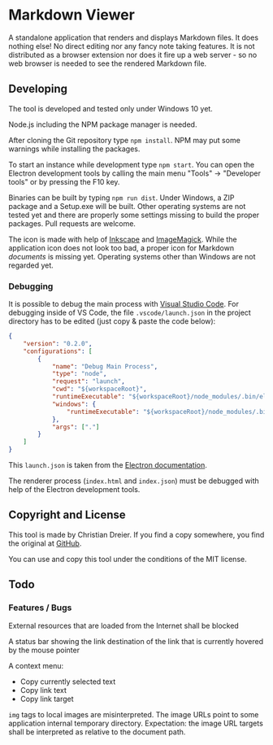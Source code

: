 # Markdown Viewer

A standalone application that renders and displays Markdown files. It does nothing else! No direct editing nor any fancy note taking features. It is not distributed as a browser extension nor does it fire up a web server - so no web browser is needed to see the rendered Markdown file.

## Developing

The tool is developed and tested only under Windows 10 yet.

Node.js including the NPM package manager is needed.

After cloning the Git repository type `npm install`. NPM may put some warnings while installing the packages.

To start an instance while development type `npm start`. You can open the Electron development tools by calling the main menu "Tools" -> "Developer tools" or by pressing the F10 key.

Binaries can be built by typing `npm run dist`. Under Windows, a ZIP package and a Setup.exe will be built. Other operating systems are not tested yet and there are properly some settings missing to build the proper packages. Pull requests are welcome.

The icon is made with help of [Inkscape](https://inkscape.org/en/) and [ImageMagick](https://www.imagemagick.org). While the application icon does not look too bad, a proper icon for Markdown *documents* is missing yet. Operating systems other than Windows are not regarded yet.

### Debugging

It is possible to debug the main process with [Visual Studio Code](https://code.visualstudio.com/). For debugging inside of VS Code, the file `.vscode/launch.json` in the project directory has to be edited (just copy & paste the code below):

```json
{
    "version": "0.2.0",
    "configurations": [
        {
            "name": "Debug Main Process",
            "type": "node",
            "request": "launch",
            "cwd": "${workspaceRoot}",
            "runtimeExecutable": "${workspaceRoot}/node_modules/.bin/electron",
            "windows": {
                "runtimeExecutable": "${workspaceRoot}/node_modules/.bin/electron.cmd"
            },
            "args": ["."]
        }
    ]
}
```

This `launch.json` is taken from the [Electron documentation](https://electronjs.org/docs/tutorial/debugging-main-process-vscode).

The renderer process (`index.html` and `index.json`) must be debugged with help of the Electron development tools. 

## Copyright and License

This tool is made by Christian Dreier. If you find a copy somewhere, you find the original at [GitHub](https://github.com/c3er/mdview).

You can use and copy this tool under the conditions of the MIT license.

## Todo

### Features / Bugs

External resources that are loaded from the Internet shall be blocked

A status bar showing the link destination of the link that is currently hovered by the mouse pointer

A context menu:

- Copy currently selected text
- Copy link text
- Copy link target

`img` tags to local images are misinterpreted. The image URLs point to some application internal temporary directory. Expectation: the image URL targets shall be interpreted as relative to the document path.

